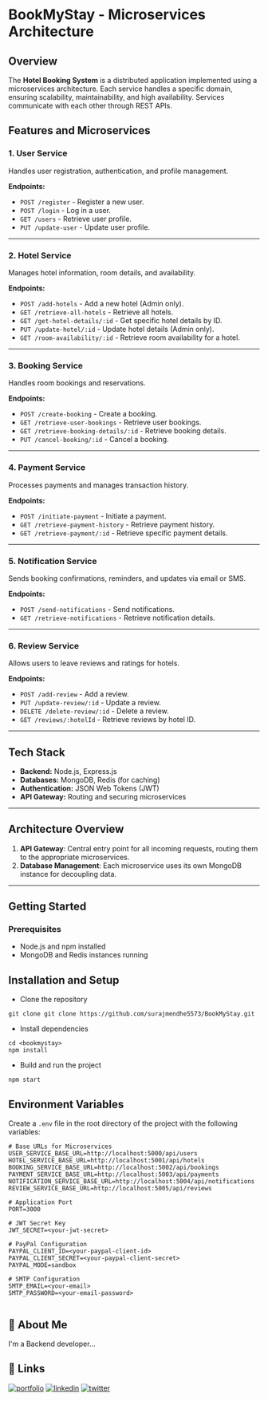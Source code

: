 # BookMyStay - Microservices Architecture

## Overview

The **Hotel Booking System** is a distributed application implemented using a microservices architecture. Each service handles a specific domain, ensuring scalability, maintainability, and high availability. Services communicate with each other through REST APIs.

## Features and Microservices

### 1. **User Service**
Handles user registration, authentication, and profile management.

**Endpoints:**
- `POST /register` - Register a new user.
- `POST /login` - Log in a user.
- `GET /users` - Retrieve user profile.
- `PUT /update-user` - Update user profile.

---

### 2. **Hotel Service**
Manages hotel information, room details, and availability.

**Endpoints:**
- `POST /add-hotels` - Add a new hotel (Admin only).
- `GET /retrieve-all-hotels` - Retrieve all hotels.
- `GET /get-hotel-details/:id` - Get specific hotel details by ID.
- `PUT /update-hotel/:id` - Update hotel details (Admin only).
- `GET /room-availability/:id` - Retrieve room availability for a hotel.

---

### 3. **Booking Service**
Handles room bookings and reservations.

**Endpoints:**
- `POST /create-booking` - Create a booking.
- `GET /retrieve-user-bookings` - Retrieve user bookings.
- `GET /retrieve-booking-details/:id` - Retrieve booking details.
- `PUT /cancel-booking/:id` - Cancel a booking.

---

### 4. **Payment Service**
Processes payments and manages transaction history.

**Endpoints:**
- `POST /initiate-payment` - Initiate a payment.
- `GET /retrieve-payment-history` - Retrieve payment history.
- `GET /retrieve-payment/:id` - Retrieve specific payment details.

---

### 5. **Notification Service**
Sends booking confirmations, reminders, and updates via email or SMS.

**Endpoints:**
- `POST /send-notifications` - Send notifications.
- `GET /retrieve-notifications` - Retrieve notification details.

---

### 6. **Review Service**
Allows users to leave reviews and ratings for hotels.

**Endpoints:**
- `POST /add-review` - Add a review.
- `PUT /update-review/:id` - Update a review.
- `DELETE /delete-review/:id` - Delete a review.
- `GET /reviews/:hotelId` - Retrieve reviews by hotel ID.

---

## Tech Stack

- **Backend:** Node.js, Express.js
- **Databases:** MongoDB, Redis (for caching)
- **Authentication:** JSON Web Tokens (JWT)
- **API Gateway:** Routing and securing microservices

---

## Architecture Overview

1. **API Gateway**: Central entry point for all incoming requests, routing them to the appropriate microservices.
2. **Database Management**: Each microservice uses its own MongoDB instance for decoupling data.
---

## Getting Started

### Prerequisites
- Node.js and npm installed
- MongoDB and Redis instances running


## Installation and Setup
- Clone the repository
```
git clone git clone https://github.com/surajmendhe5573/BookMyStay.git

```
- Install dependencies
```
cd <bookmystay>
npm install
```
- Build and run the project
```
npm start
```

## Environment Variables

Create a `.env` file in the root directory of the project with the following variables:

```
# Base URLs for Microservices 
USER_SERVICE_BASE_URL=http://localhost:5000/api/users
HOTEL_SERVICE_BASE_URL=http://localhost:5001/api/hotels
BOOKING_SERVICE_BASE_URL=http://localhost:5002/api/bookings
PAYMENT_SERVICE_BASE_URL=http://localhost:5003/api/payments
NOTIFICATION_SERVICE_BASE_URL=http://localhost:5004/api/notifications
REVIEW_SERVICE_BASE_URL=http://localhost:5005/api/reviews

# Application Port
PORT=3000

# JWT Secret Key
JWT_SECRET=<your-jwt-secret>

# PayPal Configuration
PAYPAL_CLIENT_ID=<your-paypal-client-id>
PAYPAL_CLIENT_SECRET=<your-paypal-client-secret>
PAYPAL_MODE=sandbox

# SMTP Configuration
SMTP_EMAIL=<your-email>
SMTP_PASSWORD=<your-email-password>


```

## 🚀 About Me
I'm a Backend developer...


## 🔗 Links
[![portfolio](https://img.shields.io/badge/my_portfolio-000?style=for-the-badge&logo=ko-fi&logoColor=white)](https://github.com/surajmendhe5573)
[![linkedin](https://img.shields.io/badge/linkedin-0A66C2?style=for-the-badge&logo=linkedin&logoColor=white)](https://www.linkedin.com/in/suraj-mendhe-569879233/?original_referer=https%3A%2F%2Fsearch%2Eyahoo%2Ecom%2F&originalSubdomain=in)
[![twitter](https://img.shields.io/badge/twitter-1DA1F2?style=for-the-badge&logo=twitter&logoColor=white)](https://twitter.com/)
